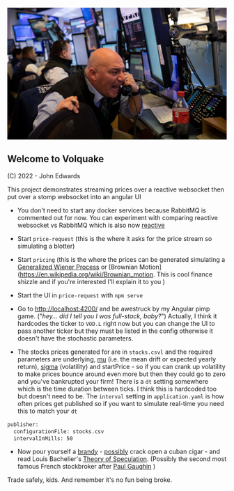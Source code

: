![LOGO](./volquake.jpeg)

## Welcome to Volquake

(C) 2022 - John Edwards

This project demonstrates streaming prices over a reactive websocket then put over a stomp websocket into an angular UI

- You don't need to start any docker services because RabbitMQ is commented out for now. You can experiment with comparing reactive websocket vs RabbitMQ which is also now [reactive](https://projectreactor.io/docs/rabbitmq/snapshot/reference/)

- Start `price-request` (this is the where it asks for the price stream so simulating a blotter)

- Start `pricing` (this is the where the prices can be generated simulating a [Generalized Wiener Process](https://en.wikipedia.org/wiki/Generalized_Wiener_process#:~:text=In%20statistics%2C%20a%20generalized%20Wiener,at%20every%20point%20in%20time.) or [Brownian Motion](https://en.wikipedia.org/wiki/Brownian_motion. This is cool finance shizzle and if you're interested I'll explain it to you )

- Start the UI in `price-request` with `npm serve` 

- Go to [http://localhost:4200/](http://localhost:4200/) and be awestruck by my Angular pimp game. ("_hey... did I tell you I was full-stack, baby?_") Actually, I think it hardcodes the ticker to `VOD.L` right now but you can change the UI to pass another ticker but they must be listed in the config otherwise it doesn't have the stochastic parameters.

- The stocks prices generated for are in `stocks.csvl` and the required parameters are underlying, [mu](https://homework.study.com/explanation/the-expected-return-on-the-market-portfolio-mu-m-e-rm-15-the-standard-deviation-is-sigma-m-25-and-the-risk-free-rate-is-rf-5-suppose-the-capm-holds-a-draw-on-a-diagram-with-the-capi.html) (i.e. the mean drift or expected yearly return), [sigma](https://en.wikipedia.org/wiki/Volatility_(finance)) (volatility) and startPrice - so if you can crank up volatility to make prices bounce around even more but then they could go to zero and you've bankrupted your firm! There is a `dt` setting somewhere which is the time duration between ticks. I think this is hardcoded too but doesn't need to be. The `interval` setting  in `application.yaml` is how often prices get published so if you want to simulate real-time you need this to match your `dt` 

```
publisher:
  configurationFile: stocks.csv
  intervalInMills: 50
```

- Now pour yourself a [brandy](https://www.courvoisier.com/en-gb/) - [possibly](https://www.cdc.gov/tobacco/basic_information/health_effects/cancer/index.htm) crack open a cuban cigar - and read Louis Bachelier's [Theory of Speculation](https://press.princeton.edu/books/hardcover/9780691117522/louis-bacheliers-theory-of-speculation). (Possibly the second most famous French stockbroker after [Paul Gaughin](https://en.wikipedia.org/wiki/Paul_Gauguin) ) 


Trade safely, kids. And remember it's no fun being broke.
